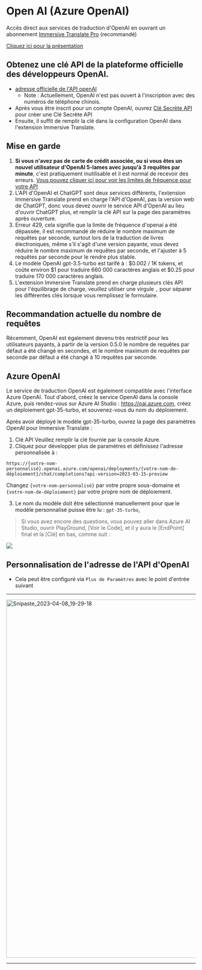 # Open AI (Azure OpenAI)

Accès direct aux services de traduction d'OpenAI en ouvrant un abonnement [Immersive Translate Pro](https://immersivetranslate.com/en/pricing/) (recommandé)

[Cliquez ici pour la présentation](https://immersivetranslate.com/en/pricing/)

## Obtenez une clé API de la plateforme officielle des développeurs OpenAI.

- [adresse officielle de l'API openAI](https://openai.com/api/)
  - Note : Actuellement, OpenAI n'est pas ouvert à l'inscription avec des numéros de téléphone chinois.
- Après vous être inscrit pour un compte OpenAI, ouvrez [Clé Secrète API](https://platform.openai.com/account/api-keys) pour créer une Clé Secrète API
- Ensuite, il suffit de remplir la clé dans la configuration OpenAI dans l'extension Immersive Translate.

## Mise en garde

1. **Si vous n'avez pas de carte de crédit associée, ou si vous êtes un nouvel utilisateur d'OpenAI 5-lames avec jusqu'à 3 requêtes par minute**, c'est pratiquement inutilisable et il est normal de recevoir des erreurs. [Vous pouvez cliquer ici pour voir les limites de fréquence pour votre API](https://platform.openai.com/account/rate-limits)
2. L'API d'OpenAI et ChatGPT sont deux services différents, l'extension Immersive Translate prend en charge l'API d'OpenAI, pas la version web de ChatGPT, donc vous devez ouvrir le service API d'OpenAI au lieu d'ouvrir ChatGPT plus, et remplir la clé API sur la page des paramètres après ouverture.
3. Erreur 429, cela signifie que la limite de fréquence d'openai a été dépassée, il est recommandé de réduire le nombre maximum de requêtes par seconde, surtout lors de la traduction de livres électroniques, même s'il s'agit d'une version payante, vous devez réduire le nombre maximum de requêtes par seconde, et l'ajuster à 5 requêtes par seconde pour le rendre plus stable.
4. Le modèle OpenAI gpt-3.5-turbo est tarifé à : $0.002 / 1K tokens, et coûte environ $1 pour traduire 660 000 caractères anglais et $0.25 pour traduire 170 000 caractères anglais.
5. L'extension Immersive Translate prend en charge plusieurs clés API pour l'équilibrage de charge, veuillez utiliser une virgule `,` pour séparer les différentes clés lorsque vous remplissez le formulaire.

## Recommandation actuelle du nombre de requêtes

Récemment, OpenAI est également devenu très restrictif pour les utilisateurs payants, à partir de la version 0.5.0 le nombre de requêtes par défaut a été changé en secondes, et le nombre maximum de requêtes par seconde par défaut a été changé à 10 requêtes par seconde.

## Azure OpenAI

Le service de traduction OpenAI est également compatible avec l'interface Azure OpenAI. Tout d'abord, créez le service OpenAI dans la console Azure, puis rendez-vous sur Azure AI Studio : https://oai.azure.com, créez un déploiement gpt-35-turbo, et souvenez-vous du nom du déploiement.

Après avoir déployé le modèle gpt-35-turbo, ouvrez la page des paramètres OpenAI pour Immersive Translate :

1. Clé API Veuillez remplir la clé fournie par la console Azure.
2. Cliquez pour développer plus de paramètres et définissez l'adresse personnalisée à :

`https://{votre-nom-personnalisé}.openai.azure.com/openai/deployments/{votre-nom-de-déploiement}/chat/completions?api-version=2023-03-15-preview`

Changez `{votre-nom-personnalisé}` par votre propre sous-domaine et `{votre-nom-de-déploiement}` par votre propre nom de déploiement.

3. Le nom du modèle doit être sélectionné manuellement pour que le modèle personnalisé puisse être lu : `gpt-35-turbo`,

> Si vous avez encore des questions, vous pouvez aller dans Azure AI Studio, ouvrir PlayGround, [Voir le Code], et il y aura le [EndPoint] final et la [Clé] en bas, comme suit :

![](/assets/docs/doc-assets/azure-openai-key.jpg)

## Personnalisation de l'adresse de l'API d'OpenAI

- Cela peut être configuré via `Plus de Paramètres` avec le point d'entrée suivant

***

<img width="951" alt="Snipaste_2023-04-08_19-29-18" src="https://user-images.githubusercontent.com/5794691/230718739-ff661ce3-04af-4391-8efc-9a5a1c8374b0.png"/>

***